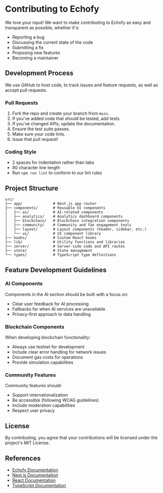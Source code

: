 # Contributing to Echofy

We love your input! We want to make contributing to Echofy as easy and transparent as possible, whether it's:

- Reporting a bug
- Discussing the current state of the code
- Submitting a fix
- Proposing new features
- Becoming a maintainer

## Development Process

We use GitHub to host code, to track issues and feature requests, as well as accept pull requests.

### Pull Requests

1. Fork the repo and create your branch from `main`.
2. If you've added code that should be tested, add tests.
3. If you've changed APIs, update the documentation.
4. Ensure the test suite passes.
5. Make sure your code lints.
6. Issue that pull request!

### Coding Style

- 2 spaces for indentation rather than tabs
- 80 character line length
- Run `npm run lint` to conform to our lint rules

## Project Structure

```
src/
├── app/              # Next.js app router
├── components/       # Reusable UI components
│   ├── ai/           # AI-related components
│   ├── analytics/    # Analytics dashboard components
│   ├── blockchain/   # Blockchain integration components
│   ├── community/    # Community and fan engagement tools
│   ├── layout/       # Layout components (header, sidebar, etc.)
│   └── ui/           # UI component library
├── hooks/            # Custom React hooks
├── lib/              # Utility functions and libraries
├── server/           # Server-side code and API routes
├── store/            # State management
└── types/            # TypeScript type definitions
```

## Feature Development Guidelines

### AI Components
Components in the AI section should be built with a focus on:
- Clear user feedback for AI processing
- Fallbacks for when AI services are unavailable
- Privacy-first approach to data handling

### Blockchain Components
When developing blockchain functionality:
- Always use testnet for development
- Include clear error handling for network issues
- Document gas costs for operations
- Provide simulation capabilities

### Community Features
Community features should:
- Support internationalization
- Be accessible (following WCAG guidelines)
- Include moderation capabilities
- Respect user privacy

## License

By contributing, you agree that your contributions will be licensed under the project's MIT License.

## References

- [Echofy Documentation](https://docs.echofy.tech)
- [Next.js Documentation](https://nextjs.org/docs)
- [React Documentation](https://reactjs.org/docs)
- [TypeScript Documentation](https://www.typescriptlang.org/docs)
